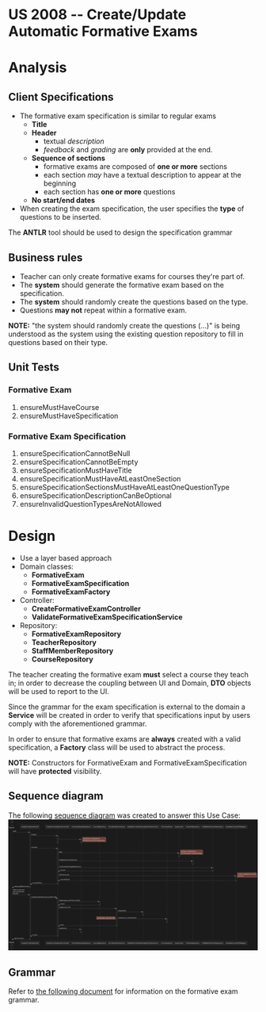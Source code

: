 US 2008 -- Create/Update Automatic Formative Exams
==================================================

# Analysis
## Client Specifications

- The formative exam specification is similar to regular exams
    + **Title**
    + **Header**
        * textual *description*
        * *feedback* and *grading* are **only** provided at the end.
    + **Sequence of sections**
        * formative exams are composed of **one or more** sections
        * each section *may* have a textual description to appear at the beginning
        * each section has **one or more** questions
    + **No start/end dates**
- When creating the exam specification, the user specifies the **type**
of questions to be inserted.

The **ANTLR** tool should be used to design the specification grammar
## Business rules

- Teacher can only create formative exams for courses they're part of.
- The **system** should generate the formative exam based on the specification.
- The **system** should randomly create the questions based on the type.
- Questions **may not** repeat within a formative exam.

**NOTE:** "the system should randomly create the questions (...)" is being understood as the
system using the existing question repository to fill in questions based on their type.

## Unit Tests

### Formative Exam

1. ensureMustHaveCourse
2. ensureMustHaveSpecification

### Formative Exam Specification

1. ensureSpecificationCannotBeNull
2. ensureSpecificationCannotBeEmpty
3. ensureSpecificationMustHaveTitle
3. ensureSpecificationMustHaveAtLeastOneSection
4. ensureSpecificationSectionsMustHaveAtLeastOneQuestionType
5. ensureSpecificationDescriptionCanBeOptional
6. ensureInvalidQuestionTypesAreNotAllowed


# Design

- Use a layer based approach
- Domain classes:
    + **FormativeExam**
    + **FormativeExamSpecification**
    + **FormativeExamFactory**
    <!-- + **Question** -->
    <!-- + **QuestionType** (enum) -->
- Controller:
    + **CreateFormativeExamController**
    + **ValidateFormativeExamSpecificationService**
    <!-- + **GenerateFormativeExamService** -->
- Repository:
    + **FormativeExamRepository**
    + **TeacherRepository**
    + **StaffMemberRepository**
    + **CourseRepository**
    <!-- + **QuestionRepository** -->

The teacher creating the formative exam **must** select a course they teach in; in order to
decrease the coupling between UI and Domain, **DTO** objects will be used to report to the UI.

Since the grammar for the exam specification is external to the domain
a **Service** will be created in order to verify that specifications input by users
comply with the aforementioned grammar.

In order to ensure that formative exams are **always** created with a valid specification,
a **Factory** class will be used to abstract the process.

**NOTE:** Constructors for FormativeExam and FormativeExamSpecification
will have **protected** visibility.

## Sequence diagram

The following [sequence diagram](./sd.svg) was created to answer this Use Case:
![Sequence diagram](./sd.svg)

## Grammar

Refer to [the following document](./grammar-reference.md) for information on the formative exam grammar.
<!-- # Test Plan -->
